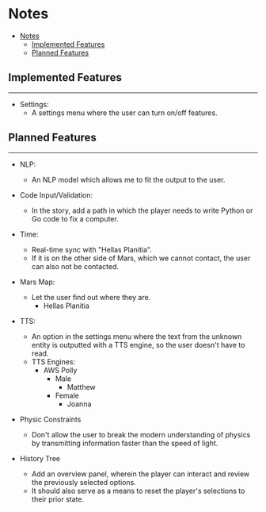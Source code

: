 # Notes

<!-- TOC start -->

-   [Notes](#notes)
    -   [Implemented Features](#implemented-features)
    -   [Planned Features](#planned-features)
        <!-- TOC end -->

## Implemented Features

---

-   Settings:
    -   A settings menu where the user can turn on/off features.

## Planned Features

---

-   NLP:
    -   An NLP model which allows me to fit the output to the user.
-   Code Input/Validation:
    -   In the story, add a path in which the player needs to write Python or Go code to fix a computer.
-   Time:
    -   Real-time sync with "Hellas Planitia".
    -   If it is on the other side of Mars, which we cannot contact, the user can also not be contacted.
-   Mars Map:
    -   Let the user find out where they are.
        -   Hellas Planitia
-   TTS:
    -   An option in the settings menu where the text from the unknown entity is outputted with a TTS engine, so the user doesn't have to read.
    -   TTS Engines:
        -   AWS Polly
            -   Male
                -   Matthew
            -   Female
                -   Joanna
-   Physic Constraints

    -   Don't allow the user to break the modern understanding of physics by transmitting information faster than the speed of light.

-   History Tree
    -   Add an overview panel, wherein the player can interact and review the previously selected options.
    -   It should also serve as a means to reset the player's selections to their prior state.
